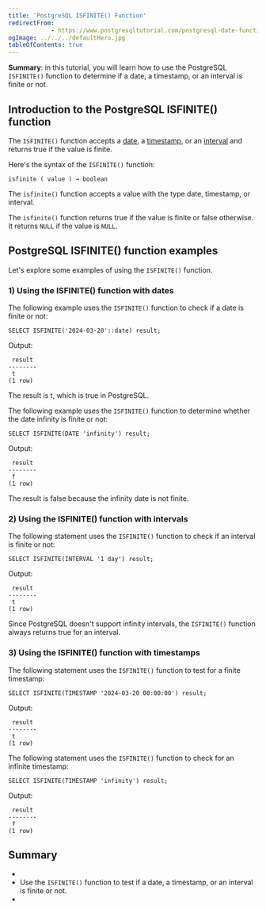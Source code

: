 ```yaml
---
title: 'PostgreSQL ISFINITE() Function'
redirectFrom: 
            - https://www.postgresqltutorial.com/postgresql-date-functions/postgresql-isfinite/
ogImage: ../../../defaultHero.jpg
tableOfContents: true
---
```

<!-- wp:paragraph -->

**Summary**: in this tutorial, you will learn how to use the PostgreSQL `ISFINITE()` function to determine if a date, a timestamp, or an interval is finite or not.

<!-- /wp:paragraph -->

<!-- wp:heading -->

## Introduction to the PostgreSQL ISFINITE() function

<!-- /wp:heading -->

<!-- wp:paragraph -->

The `ISFINITE()` function accepts a [date](https://www.postgresqltutorial.com/postgresql-tutorial/postgresql-date/), a [timestamp](https://www.postgresqltutorial.com/postgresql-tutorial/postgresql-timestamp/), or an [interval](https://www.postgresqltutorial.com/postgresql-tutorial/postgresql-interval/) and returns true if the value is finite.

<!-- /wp:paragraph -->

<!-- wp:paragraph -->

Here's the syntax of the `ISFINITE()` function:

<!-- /wp:paragraph -->

<!-- wp:code {"language":"sql"} -->

```
isfinite ( value ) → boolean
```

<!-- /wp:code -->

<!-- wp:paragraph -->

The `isfinite()` function accepts a value with the type date, timestamp, or interval.

<!-- /wp:paragraph -->

<!-- wp:paragraph -->

The `isfinite()` function returns true if the value is finite or false otherwise. It returns `NULL` if the value is `NULL`.

<!-- /wp:paragraph -->

<!-- wp:heading -->

## PostgreSQL ISFINITE() function examples

<!-- /wp:heading -->

<!-- wp:paragraph -->

Let's explore some examples of using the `ISFINITE()` function.

<!-- /wp:paragraph -->

<!-- wp:heading {"level":3} -->

### 1) Using the ISFINITE() function with dates

<!-- /wp:heading -->

<!-- wp:paragraph -->

The following example uses the `ISFINITE()` function to check if a date is finite or not:

<!-- /wp:paragraph -->

<!-- wp:code {"language":"sql"} -->

```
SELECT ISFINITE('2024-03-20'::date) result;
```

<!-- /wp:code -->

<!-- wp:paragraph -->

Output:

<!-- /wp:paragraph -->

<!-- wp:code {"language":"sql"} -->

```
 result
--------
 t
(1 row)
```

<!-- /wp:code -->

<!-- wp:paragraph -->

The result is t, which is true in PostgreSQL.

<!-- /wp:paragraph -->

<!-- wp:paragraph -->

The following example uses the `ISFINITE()` function to determine whether the date infinity is finite or not:

<!-- /wp:paragraph -->

<!-- wp:code {"language":"sql"} -->

```
SELECT ISFINITE(DATE 'infinity') result;
```

<!-- /wp:code -->

<!-- wp:paragraph -->

Output:

<!-- /wp:paragraph -->

<!-- wp:code {"language":"sql"} -->

```
 result
--------
 f
(1 row)
```

<!-- /wp:code -->

<!-- wp:paragraph -->

The result is false because the infinity date is not finite.

<!-- /wp:paragraph -->

<!-- wp:heading {"level":3} -->

### 2) Using the ISFINITE() function with intervals

<!-- /wp:heading -->

<!-- wp:paragraph -->

The following statement uses the `ISFINITE()` function to check if an interval is finite or not:

<!-- /wp:paragraph -->

<!-- wp:code {"language":"sql"} -->

```
SELECT ISFINITE(INTERVAL '1 day') result;
```

<!-- /wp:code -->

<!-- wp:paragraph -->

Output:

<!-- /wp:paragraph -->

<!-- wp:code {"language":"sql"} -->

```
 result
--------
 t
(1 row)
```

<!-- /wp:code -->

<!-- wp:paragraph -->

Since PostgreSQL doesn't support infinity intervals, the `ISFINITE()` function always returns true for an interval.

<!-- /wp:paragraph -->

<!-- wp:heading {"level":3} -->

### 3) Using the ISFINITE() function with timestamps

<!-- /wp:heading -->

<!-- wp:paragraph -->

The following statement uses the `ISFINITE()` function to test for a finite timestamp:

<!-- /wp:paragraph -->

<!-- wp:code {"language":"sql"} -->

```
SELECT ISFINITE(TIMESTAMP '2024-03-20 00:00:00') result;
```

<!-- /wp:code -->

<!-- wp:paragraph -->

Output:

<!-- /wp:paragraph -->

<!-- wp:code {"language":"sql"} -->

```
 result
--------
 t
(1 row)
```

<!-- /wp:code -->

<!-- wp:paragraph -->

The following statement uses the `ISFINITE()` function to check for an infinite timestamp:

<!-- /wp:paragraph -->

<!-- wp:code {"language":"sql"} -->

```
SELECT ISFINITE(TIMESTAMP 'infinity') result;
```

<!-- /wp:code -->

<!-- wp:paragraph -->

Output:

<!-- /wp:paragraph -->

<!-- wp:code {"language":"sql"} -->

```
 result
--------
 f
(1 row)
```

<!-- /wp:code -->

<!-- wp:heading -->

## Summary

<!-- /wp:heading -->

<!-- wp:list -->

- <!-- wp:list-item -->
- Use the `ISFINITE()` function to test if a date, a timestamp, or an interval is finite or not.
- <!-- /wp:list-item -->

<!-- /wp:list -->
